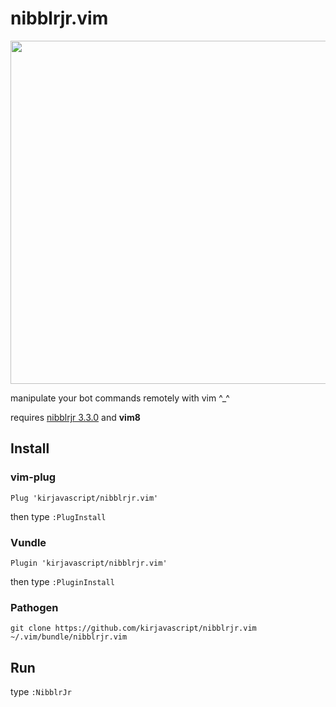 # nibblrjr.vim

<p align="center">
  <img width="864" height="549" src="http://kirjava.xyz/nibblrjr.vim.gif">

  manipulate your bot commands remotely with vim ^_^
</p>

requires [nibblrjr 3.3.0](https://github.com/kirjavascript/nibblrjr) and **vim8**

## Install

### vim-plug

```vim
Plug 'kirjavascript/nibblrjr.vim'
```

then type `:PlugInstall`

### Vundle

```vim
Plugin 'kirjavascript/nibblrjr.vim'
```

then type `:PluginInstall`

### Pathogen

    git clone https://github.com/kirjavascript/nibblrjr.vim ~/.vim/bundle/nibblrjr.vim

## Run

type `:NibblrJr`
